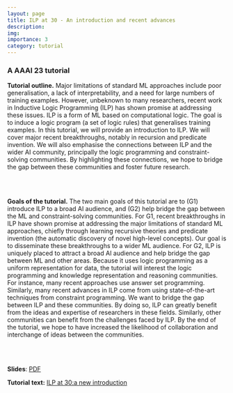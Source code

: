 ```yaml
---
layout: page
title: ILP at 30 - An introduction and recent advances
description: 
img: 
importance: 3
category: tutorial
---
```



### A AAAI 23 tutorial

<strong>Tutorial outline.</strong>
Major limitations of standard ML approaches include poor generalisation, a lack of interpretability, and a need for large numbers of training examples. However, unbeknown to many researchers, recent work in Inductive Logic Programming (ILP) has shown promise at addressing these issues. ILP is a form of ML based on computational logic. The goal is to induce a logic program (a set of logic rules) that generalises training examples. In this tutorial, we will provide an introduction to ILP. We will cover major recent breakthroughs, notably in recursion and predicate invention. We will also emphasise the connections between ILP and the wider AI community, principally the logic programming and constraint-solving communities. By highlighting these connections, we hope to bridge the gap between these communities and foster future research.

<br>
<br>

<strong>Goals of the tutorial.</strong>
The two main goals of this tutorial are to (G1) introduce ILP to a broad AI audience, and (G2) help bridge the gap between the ML and constraint-solving communities. For G1, recent breakthroughs in ILP have shown promise at addressing the major limitations of standard ML approaches, chiefly through learning recursive theories and predicate invention (the automatic discovery of novel high-level concepts). Our goal is to disseminate these breakthroughs to a wider ML audience. For G2, ILP is uniquely placed to attract a broad AI audience and help bridge the gap between ML and other areas. Because it uses logic programming as a uniform representation for data, the tutorial will interest the logic programming and knowledge representation and reasoning communities. For instance, many recent approaches use answer set programming. Similarly, many recent advances in ILP come from using state-of-the-art techniques from constraint programming. We want to bridge the gap between ILP and these communities. By doing so, ILP can greatly benefit from the ideas and expertise of researchers in these fields. Similarly, other communities can benefit from the challenges faced by ILP. By the end of the tutorial, we hope to have increased the likelihood of collaboration and interchange of ideas between the communities.

<br>
<br>

**Slides**: <a href="{{ 'AAAI23_ILPTutorial.pdf' | prepend: '/assets/pdf/' | relative_url }}">PDF</a>

**Tutorial text:** [ILP at 30:a new introduction](https://arxiv.org/abs/2008.07912)